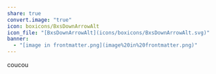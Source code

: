 ```yaml
---
share: true
convert.image: "true"
icon: boxicons/BxsDownArrowAlt
icon_file: "[BxsDownArrowAlt](icons/boxicons/BxsDownArrowAlt.svg)"
banner:
  - "[image in frontmatter.png](image%20in%20frontmatter.png)"
---
```


coucou

